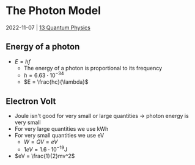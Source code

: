 # The Photon Model
2022-11-07 | [13 Quantum Physics](13%20Quantum%20Physics.md)

## Energy of a photon
- $E = hf$
	- The energy of a photon is proportional to its frequency
	- $h = 6.63 \cdot 10^{-34}$
	- $E = \frac{hc}{\lambda}$

## Electron Volt
- Joule isn't good for very small or large quantities -> photon energy is very small
- For very large quantities we use $\text{kWh}$
- For very small quantities we use $\text{eV}$
	- $W = QV = eV$
	- $1eV = 1.6 \cdot 10^{-19} \text{J}$
- $eV = \frac{1}{2}mv^2$